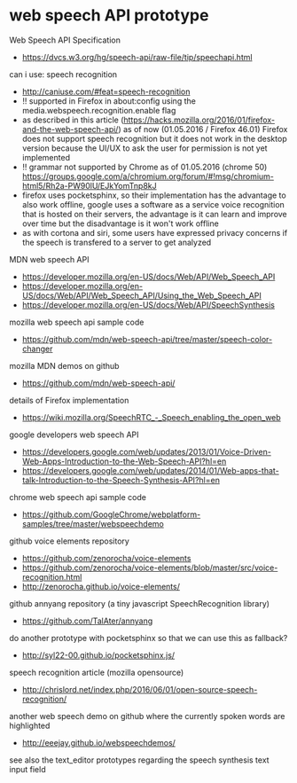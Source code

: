 # web speech API prototype

Web Speech API Specification
* https://dvcs.w3.org/hg/speech-api/raw-file/tip/speechapi.html

can i use: speech recognition
* http://caniuse.com/#feat=speech-recognition
* !! supported in Firefox in about:config using the media.webspeech.recognition.enable flag
* as described in this article (https://hacks.mozilla.org/2016/01/firefox-and-the-web-speech-api/) as of now (01.05.2016 / Firefox 46.01) Firefox does not support speech recognition but it does not work in the desktop version because the UI/UX to ask the user for permission is not yet implemented
* !! grammar not supported by Chrome as of 01.05.2016 (chrome 50) https://groups.google.com/a/chromium.org/forum/#!msg/chromium-html5/Rh2a-PW90lU/EJkYomTnp8kJ
* firefox uses pocketsphinx, so their implementation has the advantage to also work offline, google uses a software as a service voice recognition that is hosted on their servers, the advantage is it can learn and improve over time but the disadvantage is it won't work offline
* as with cortona and siri, some users have expressed privacy concerns if the speech is transfered to a server to get analyzed 

MDN web speech API
* https://developer.mozilla.org/en-US/docs/Web/API/Web_Speech_API
* https://developer.mozilla.org/en-US/docs/Web/API/Web_Speech_API/Using_the_Web_Speech_API
* https://developer.mozilla.org/en-US/docs/Web/API/SpeechSynthesis

mozilla web speech api sample code
* https://github.com/mdn/web-speech-api/tree/master/speech-color-changer

mozilla MDN demos on github
* https://github.com/mdn/web-speech-api/

details of Firefox implementation
* https://wiki.mozilla.org/SpeechRTC_-_Speech_enabling_the_open_web

google developers web speech API
* https://developers.google.com/web/updates/2013/01/Voice-Driven-Web-Apps-Introduction-to-the-Web-Speech-API?hl=en
* https://developers.google.com/web/updates/2014/01/Web-apps-that-talk-Introduction-to-the-Speech-Synthesis-API?hl=en

chrome web speech api sample code
* https://github.com/GoogleChrome/webplatform-samples/tree/master/webspeechdemo

github voice elements repository
* https://github.com/zenorocha/voice-elements
* https://github.com/zenorocha/voice-elements/blob/master/src/voice-recognition.html
* http://zenorocha.github.io/voice-elements/

github annyang repository (a tiny javascript SpeechRecognition library)
* https://github.com/TalAter/annyang

do another prototype with pocketsphinx so that we can use this as fallback?
* http://syl22-00.github.io/pocketsphinx.js/

speech recognition article (mozilla opensource)
* http://chrislord.net/index.php/2016/06/01/open-source-speech-recognition/

another web speech demo on github where the currently spoken words are highlighted
* http://eeejay.github.io/webspeechdemos/

see also the text_editor prototypes regarding the speech synthesis text input field
